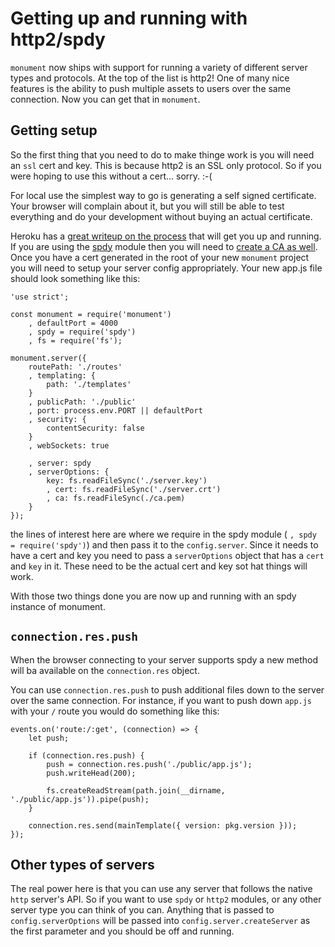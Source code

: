 # Getting up and running with http2/spdy

`monument` now ships with support for running a variety of different server types and protocols. At the top of the list is http2! One of many nice features is the ability to push multiple assets to users over the same connection. Now you can get that in `monument`.

## Getting setup

So the first thing that you need to do to make thinge work is you will need an `ssl` cert and key. This is because http2 is an SSL only protocol. So if you were hoping to use this without a cert... sorry. :-(

For local use the simplest way to go is generating a self signed certificate. Your browser will complain about it, but you will still be able to test everything and do your development without buying an actual certificate.

Heroku has a [great writeup on the process](https://devcenter.heroku.com/articles/ssl-certificate-self) that will get you up and running. If you are using the [spdy](https://www.npmjs.com/package/spdy) module then you will need to [create a CA as well](http://datacenteroverlords.com/2012/03/01/creating-your-own-ssl-certificate-authority/). Once you have a cert generated in the root of your new `monument` project you will need to setup your server config appropriately. Your new app.js file should look something like this:

```
'use strict';

const monument = require('monument')
    , defaultPort = 4000
    , spdy = require('spdy')
    , fs = require('fs');

monument.server({
    routePath: './routes'
    , templating: {
        path: './templates'
    }
    , publicPath: './public'
    , port: process.env.PORT || defaultPort
    , security: {
        contentSecurity: false
    }
    , webSockets: true

    , server: spdy
    , serverOptions: {
        key: fs.readFileSync('./server.key')
        , cert: fs.readFileSync('./server.crt')
        , ca: fs.readFileSync(./ca.pem)
    }
});
```
the lines of interest here are where we require in the spdy module ( `, spdy = require('spdy')`) and then pass it to the `config.server`. Since it needs to have a cert and key you need to pass a `serverOptions` object that has a `cert` and `key` in it. These need to be the actual cert and key sot hat things will work.

With those two things done you are now up and running with an spdy instance of monument.

## `connection.res.push`

When the browser connecting to your server supports spdy a new method will ba available on the `connection.res` object.

You can use `connection.res.push` to push additional files down to the server over the same connection. For instance, if you want to push down `app.js` with your `/` route you would do something like this:

```
events.on('route:/:get', (connection) => {
    let push;

    if (connection.res.push) {
        push = connection.res.push('./public/app.js');
        push.writeHead(200);

        fs.createReadStream(path.join(__dirname, './public/app.js')).pipe(push);
    }

    connection.res.send(mainTemplate({ version: pkg.version }));
});
```

## Other types of servers

The real power here is that you can use any server that follows the native `http` server's API. So if you want to use `spdy` or `http2` modules, or any other server type you can think of you can. Anything that is passed to `config.serverOptions` will be passed into `config.server.createServer` as the first parameter and you should be off and running.
